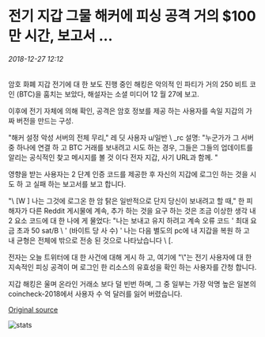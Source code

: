 # 전기 지갑 그물 해커에 피싱 공격 거의 $100만 시간, 보고서 ...

###### 2018-12-27 12:12

암호 화폐 지갑 전기에 대 한 보도 진행 중인 해킹은 악의적 인 파티가 거의 250 비트 코인 (BTC)을 훔치는 보았다, 해설자는 소셜 미디어 12 월 27에 보고.

이후에 전기 자체에 의해 확인, 공격은 암호 정보를 제공 하는 사용자를 속일 지갑의 가짜 버전을 만드는 구성.

"해커 설정 악성 서버의 전체 무리," 레 딧 사용자 u/일반 \\ _rc 설명: "누군가가 그 서버 중 하나에 연결 하 고 BTC 거래를 보내려고 시도 하는 경우, 그들은 그들의 업데이트를 알리는 공식적인 찾고 메시지를 볼 것 이다 전자 지갑, 사기 URL과 함께. "

영향을 받는 사용자는 2 단계 인증 코드를 제공한 후 자신의 지갑에 로그인 하는 것을 시도 하 고 실패 하는 보고서를 보고 합니다.

"\ [W \] 나는 그것에 로그온 한 암 탉은 일반적으로 단지 당신이 보내려고 할 때," 한 피해자가 다른 Reddit 게시물에 계속, 추가 하는 것을 요구 하는 것은 조금 이상한 생각 내 2 요소 코드에 대 한 나에 게 물었다: "나는 보내고 유지 하려고 계속 오류 코드 ' 최대 요금 초과 50 sat/B \ ' (바이트 당 사 수) ' 나는 다음 별도의 pc에 내 지갑을 복원 하 고 내 균형은 전체에 밖으로 전송 된 것으로 나타났습니다 \ [.

전자는 오늘 트위터에 대 한 사건에 대해 게시 하 고, 여기에 "\\"는 전기 사용자에 대 한 지속적인 피싱 공격이 며 로그인 한 리소스의 유효성을 확인 하는 사용자를 간청 합니다.

지갑 해킹은 울며 온라인 거래소 보다 덜 빈번 하며, 그 중 일부는 가장 악명 높은 일본의 coincheck-2018에서 사용자 수 억 달러를 잃어 버렸습니다.

[Original source](https://cointelegraph.com/news/phishing-attack-on-electrum-wallet-nets-hacker-almost-1-million-in-hours-report)

![stats](https://c.statcounter.com/11760860/0/a89fa40b/1/ "stats")